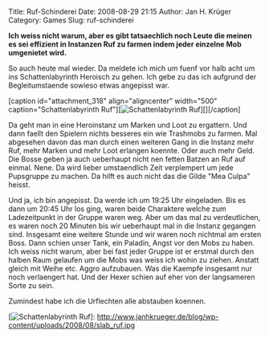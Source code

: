Title: Ruf-Schinderei
Date: 2008-08-29 21:15
Author: Jan H. Krüger
Category: Games
Slug: ruf-schinderei

**Ich weiss nicht warum, aber es gibt tatsaechlich noch Leute die meinen
es sei effizient in Instanzen Ruf zu farmen indem jeder einzelne Mob
umgenietet wird.**  
  
So auch heute mal wieder. Da meldete ich mich um fuenf vor halb acht um
ins Schattenlabyrinth Heroisch zu gehen. Ich gebe zu das ich aufgrund
der Begleitumstaende sowieso etwas angepisst war.  
  
[caption id="attachment\_318" align="aligncenter" width="500"
caption="Schattenlabyrinth Ruf"][![Schattenlabyrinth
Ruf][]][][/caption]  
  
Da geht man in eine Heroinstanz um Marken und Loot zu ergattern. Und
dann faellt den Spielern nichts besseres ein wie Trashmobs zu farmen.
Mal abgesehen davon das man durch einen weiteren Gang in die Instanz
mehr Ruf, mehr Marken und mehr Loot erlangen koennte. Oder auch mehr
Geld. Die Bosse geben ja auch ueberhaupt nicht nen fetten Batzen an Ruf
auf einmal. Nene. Da wird lieber umstaendlich Zeit verplempert um jede
Pupsgruppe zu machen. Da hilft es auch nicht das die Gilde "Mea Culpa"
heisst.  
  
Und ja, ich bin angepisst. Da werde ich um 19:25 Uhr eingeladen. Bis es
dann um 20:45 Uhr los ging, waren beide Charaktere welche zum
Ladezeitpunkt in der Gruppe waren weg. Aber um das mal zu verdeutlichen,
es waren noch 20 Minuten bis wir ueberhaupt mal in die Instanz gegangen
sind. Insgesamt eine weitere Stunde und wir waren noch nichtmal am
ersten Boss. Dann schien unser Tank, ein Paladin, Angst vor den Mobs zu
haben. Ich weiss nicht warum, aber bei fast jeder Gruppe ist er erstmal
durch den halben Raum gelaufen um die Mobs was weiss ich wohin zu
ziehen. Anstatt gleich mit Weihe etc. Aggro aufzubauen. Was die Kaempfe
insgesamt nur noch verlaengert hat. Und der Hexer schien auf eher von
der langsameren Sorte zu sein.  
  
Zumindest habe ich die Urflechten alle abstauben koennen.

  [Schattenlabyrinth Ruf]: http://www.janhkrueger.de/blog/wp-content/uploads/2008/08/slab_ruf.jpg
    "Schattenlab_Ruf"
  [![Schattenlabyrinth Ruf][]]: http://www.janhkrueger.de/blog/wp-content/uploads/2008/08/slab_ruf.jpg
